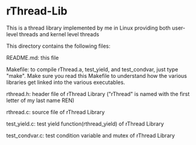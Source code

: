 # rThread-Lib
This is a thread library implemented by me in Linux providing both user-level threads and kernel level threads

This directory contains the following files:

  README.md:        this file

  Makefile:         to compile rThread.a, test_yield, and test_condvar, 
                    just type "make".  Make sure you read this Makefile 
                    to understand how the various libraries
                    get linked into the various executables.

  rthread.h:        header file of rThread Library ("rThread" is named with the first letter of my last name REN)

  rthread.c:        source file of rThread Library

  test_yield.c:     test yield function(rthread_yield) of rThread Library

  test_condvar.c:   test condition variable and mutex of rThread Library
